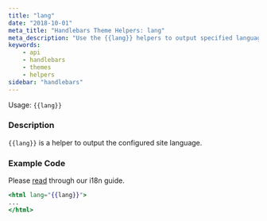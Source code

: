 ```yaml
---
title: "lang"
date: "2018-10-01"
meta_title: "Handlebars Theme Helpers: lang"
meta_description: "Use the {{lang}} helpers to output specified languages in a Ghost publication. Read more about Ghost themes! 👻"
keywords:
    - api
    - handlebars
    - themes
    - helpers
sidebar: "handlebars"
---
```


Usage: `{{lang}}`

### Description

`{{lang}}` is a helper to output the configured site language.

### Example Code

Please [read](/docs/i18n) through our i18n guide.

```html:title=default.hbs
<html lang="{{lang}}">
...
</html>
```

